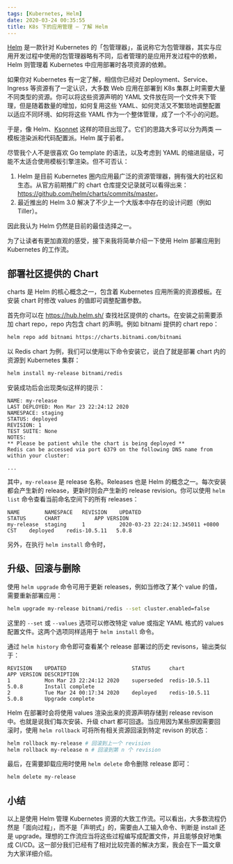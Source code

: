 ```yaml
---
tags: [Kubernetes, Helm]
date: 2020-03-24 00:35:55
title: K8s 下的应用管理 — 了解 Helm
---
```


[Helm](https://helm.sh/) 是一款针对 Kubernetes 的「包管理器」，虽说称它为包管理器，其实与应用开发过程中使用的包管理器略有不同，后者管理的是应用开发过程中的依赖，Helm 则管理着 Kubernetes 中应用部署时各项资源的依赖。

如果你对 Kubernetes 有一定了解，相信你已经对 Deployment、Service、Ingress 等资源有了一定认识，大多数 Web 应用在部署到 K8s 集群上时需要大量不同类型的资源。你可以将这些资源声明的 YAML 文件放在同一个文件夹下管理，但是随着数量的增加，如何复用这些 YAML、如何灵活又不繁琐地调整配置以适应不同环境、如何将这些 YAML 作为一个整体管理，成了一个不小的问题。

<!--more-->

于是，像 Helm、[Ksonnet](https://github.com/ksonnet/ksonnet) 这样的项目出现了。它们的思路大多可以分为两类 — 模板渲染派和代码配置派。Helm 属于前者。

尽管我个人不是很喜欢 Go template 的语法，以及考虑到 YAML 的缩进层级，可能不太适合使用模板引擎渲染。但不可否认：

1. Helm 是目前 Kubernetes 圈内应用最广泛的资源管理器，拥有强大的社区和生态。从官方前期推广的 chart 仓库提交记录就可以看得出来：<https://github.com/helm/charts/commits/master>。
2. 最近推出的 Helm 3.0 解决了不少上一个大版本中存在的设计问题（例如 Tiller）。

因此我认为 Helm 仍然是目前的最佳选择之一。

为了让读者有更加直观的感受，接下来我将简单介绍一下使用 Helm 部署应用到 Kubernetes 的工作流。

## 部署社区提供的 Chart

charts 是 Helm 的核心概念之一，包含着 Kubernetes 应用所需的资源模板。在安装 chart 时修改 values 的值即可调整配置参数。

首先你可以在 <https://hub.helm.sh/> 查找社区提供的 charts。在安装之前需要添加 chart repo，repo 内包含 chart 的声明。例如 bitnami 提供的 chart repo：

```bash
helm repo add bitnami https://charts.bitnami.com/bitnami
```

以 Redis chart 为例，我们可以使用以下命令安装它，说白了就是部署 chart 内的资源到 Kubernetes 集群：

```bash
helm install my-release bitnami/redis
```

安装成功后会出现类似这样的提示：

```plain
NAME: my-release
LAST DEPLOYED: Mon Mar 23 22:24:12 2020
NAMESPACE: staging
STATUS: deployed
REVISION: 1
TEST SUITE: None
NOTES:
** Please be patient while the chart is being deployed **
Redis can be accessed via port 6379 on the following DNS name from within your cluster:

...
```

其中，`my-release` 是 release 名称。Releases 也是 Helm 的概念之一。每次安装都会产生新的 release，更新时则会产生新的 release revision。你可以使用 `helm list` 命令查看当前命名空间下的所有 releases：

<!-- markdownlint-capture -->
<!-- markdownlint-disable MD010 -->
```plain
NAME      	NAMESPACE	REVISION	UPDATED                             	STATUS  	CHART        	APP VERSION
my-release	staging  	1       	2020-03-23 22:24:12.345011 +0800 CST	deployed	redis-10.5.11	5.0.8
```
<!-- markdownlint-restore -->

另外，在执行 `helm install` 命令时，

## 升级、回滚与删除

使用 `helm upgrade` 命令可用于更新 releases，例如当修改了某个 value 的值，需要重新部署应用：

```bash
helm upgrade my-release bitnami/redis --set cluster.enabled=false
```

这里的 `--set` 或 `--values` 选项可以修改特定 value 或指定 YAML 格式的 values 配置文件。这两个选项同样适用于 `helm install` 命令。

通过 `helm history` 命令即可查看某个 release 部署过的历史 revisons，输出类似于：

<!-- markdownlint-capture -->
<!-- markdownlint-disable MD010 -->
```plain
REVISION	UPDATED                 	STATUS    	chart        	APP VERSION	DESCRIPTION
1       	Mon Mar 23 22:24:12 2020	superseded	redis-10.5.11	5.0.8      	Install complete
2       	Tue Mar 24 00:17:34 2020	deployed  	redis-10.5.11	5.0.8      	Upgrade complete
```
<!-- markdownlint-restore -->

Helm 在部署时会将使用 values 渲染出来的资源声明存储到 release revison 中。也就是说我们每次安装、升级 chart 都可回退。当应用因为某些原因需要回滚时，使用 `helm rollback` 可将所有相关资源回滚到特定 revison 的状态：

```bash
helm rollback my-release # 回滚到上一个 revision
helm rollback my-release n # 回滚到第 n 个 revision
```

最后，在需要卸载应用时使用 `helm delete` 命令删除 release 即可：

```bash
helm delete my-release
```

## 小结

以上是使用 Helm 管理 Kubernetes 资源的大致工作流。可以看出，大多数流程仍然是「面向过程」，而不是「声明式」的，需要由人工输入命令、判断是 install 还是 upgrade。理想的工作流应当将这些过程编写成配置文件，并且能够良好地集成 CI/CD。这一部分我们已经有了相对比较完善的解决方案，我会在下一篇文章为大家详细介绍。
